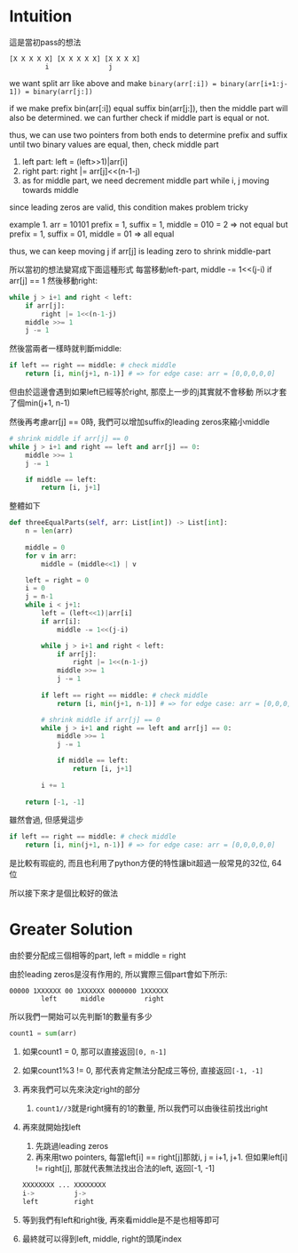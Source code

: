 # Intuition

這是當初pass的想法

```
[X X X X X] [X X X X X] [X X X X]
         i               j
```
we want split arr like above and make `binary(arr[:i]) = binary(arr[i+1:j-1]) = binary(arr[j:])`

if we make prefix bin(arr[:i]) equal suffix bin(arr[j:]), then the middle part will also be determined.
we can further check if middle part is equal or not.

thus, we can use two pointers from both ends to determine prefix and suffix until two binary values are equal,
then, check middle part

1. left part: left = (left>>1)|arr[i]
2. right part: right |= arr[j]<<(n-1-j)
3. as for middle part, we need decrement middle part while i, j moving towards middle

since leading zeros are valid, this condition makes problem tricky

example 1. arr = 10101
prefix = 1, suffix = 1, middle = 010 = 2 => not equal
but prefix = 1, suffix = 01, middle = 01 => all equal

thus, we can keep moving j if arr[j] is leading zero to shrink middle-part

所以當初的想法變寫成下面這種形式
每當移動left-part, middle -= 1<<(j-i) if arr[j] == 1
然後移動right:
```py
while j > i+1 and right < left:
    if arr[j]:
        right |= 1<<(n-1-j)
    middle >>= 1
    j -= 1
```
然後當兩者一樣時就判斷middle:

```py
if left == right == middle: # check middle
    return [i, min(j+1, n-1)] # => for edge case: arr = [0,0,0,0,0]
```
但由於這邊會遇到如果left已經等於right, 那麼上一步的j其實就不會移動
所以才套了個min(j+1, n-1)

然後再考慮arr[j] == 0時, 我們可以增加suffix的leading zeros來縮小middle
```py
# shrink middle if arr[j] == 0
while j > i+1 and right == left and arr[j] == 0:
    middle >>= 1
    j -= 1

    if middle == left:
        return [i, j+1]
```

整體如下
```py
def threeEqualParts(self, arr: List[int]) -> List[int]:
    n = len(arr)
    
    middle = 0
    for v in arr:
        middle = (middle<<1) | v

    left = right = 0
    i = 0
    j = n-1
    while i < j+1:
        left = (left<<1)|arr[i]
        if arr[i]:
            middle -= 1<<(j-i)

        while j > i+1 and right < left:
            if arr[j]:
                right |= 1<<(n-1-j)
            middle >>= 1
            j -= 1
        
        if left == right == middle: # check middle
            return [i, min(j+1, n-1)] # => for edge case: arr = [0,0,0,0,0]

        # shrink middle if arr[j] == 0
        while j > i+1 and right == left and arr[j] == 0:
            middle >>= 1
            j -= 1

            if middle == left:
                return [i, j+1]
        
        i += 1
        
    return [-1, -1]
```

雖然會過, 但感覺這步
```py
if left == right == middle: # check middle
    return [i, min(j+1, n-1)] # => for edge case: arr = [0,0,0,0,0]
```
是比較有瑕疵的, 而且也利用了python方便的特性讓bit超過一般常見的32位, 64位

所以接下來才是個比較好的做法

# Greater Solution

由於要分配成三個相等的part, left = middle = right

由於leading zeros是沒有作用的, 所以實際三個part會如下所示:

```
00000 1XXXXXX 00 1XXXXXX 0000000 1XXXXXX
        left      middle          right
```

所以我們一開始可以先判斷1的數量有多少

```py
count1 = sum(arr)
```

1. 如果count1 = 0, 那可以直接返回`[0, n-1]`
2. 如果count1%3 != 0, 那代表肯定無法分配成三等份, 直接返回`[-1, -1]`
3. 再來我們可以先來決定right的部分
   1. `count1//3`就是right擁有的1的數量, 所以我們可以由後往前找出right
4. 再來就開始找left
   1. 先跳過leading zeros
   2. 再來用two pointers, 每當left[i] == right[j]那就i, j = i+1, j+1. 但如果left[i] != right[j], 那就代表無法找出合法的left, 返回[-1, -1]

     ```py
     XXXXXXXX ... XXXXXXXX
     i->          j->
     left         right
     ```
5. 等到我們有left和right後, 再來看middle是不是也相等即可
6. 最終就可以得到left, middle, right的頭尾index
